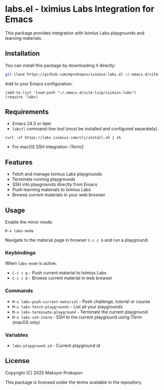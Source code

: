 # labs.el - Iximius Labs Integration for Emacs

This package provides integration with Iximius Labs playgrounds and learning materials.

## Installation

You can install this package by downloading it directly:

```bash
git clone https://github.com/mprokopov/iximius-labs.el ~/.emacs.d/site-lisp/iximius-labs
```

Add to your Emacs configuration:

```elisp
(add-to-list 'load-path "~/.emacs.d/site-lisp/iximius-labs")
(require 'labs)
```

## Requirements

- Emacs 24.3 or later
- `labctl` command-line tool (must be installed and configured separately).
```shell
curl -sf https://labs.iximiuz.com/cli/install.sh | sh
```
- For macOS SSH integration: iTerm2

## Features

- Fetch and manage Iximius Labs playgrounds
- Terminate running playgrounds
- SSH into playgrounds directly from Emacs
- Push learning materials to Iximius Labs
- Browse current materials in your web browser

## Usage

Enable the minor mode:

```elisp
M-x labs-mode
```

Navigate to the material page in browser `C-c c b` and run a playground. 

### Keybindings

When `labs-mode` is active:

- `C-c c p` - Push current material to Iximius Labs
- `C-c c b` - Browse current material in web browser

### Commands
- `M-x labs-push-current-material` - Push challenge, tutorial or course
- `M-x labs-fetch-playgrounds` - List all your playgrounds
- `M-x labs-terminate-playground` - Terminate the current playground
- `M-x labs-ssh-iterm` - SSH to the current playground using iTerm (macOS only)

### Variables
- `labs-playground-id` - Current playground id

## License

Copyright (C) 2025 Maksym Prokopov

This package is licensed under the terms available in the repository.
